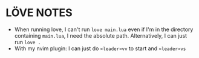 # LÖVE NOTES

* When running love, I can't run `love main.lua` even if I'm in the directory
    containing `main.lua`, I need the absolute path.
    Alternatively, I can just run `love .`
* With my nvim plugin: I can just do `<leader>vv` to start and `<leader>vs`
